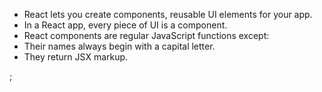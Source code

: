 <div>
  <ul>
    <li>
      React lets you create components, reusable UI elements for your app.
    </li>
    <li>In a React app, every piece of UI is a component.</li>
    <li>React components are regular JavaScript functions except:</li>
    <li>Their names always begin with a capital letter.</li>
    <li>They return JSX markup.</li>
  </ul>
</div>;
